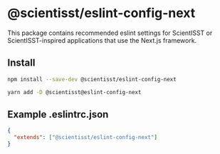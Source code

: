# @scientisst/eslint-config-next
This package contains recommended eslint settings for ScientISST or ScientISST-inspired applications that use the Next.js framework.

## Install

```bash
npm install --save-dev @scientisst/eslint-config-next
```

```bash
yarn add -D @scientisst@eslint-config-next
```

## Example .eslintrc.json

```json
{
  "extends": ["@scientisst/eslint-config-next"]
}
```


